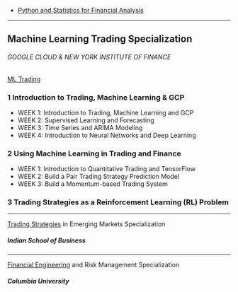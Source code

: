  - [Python and Statistics for Financial Analysis](https://www.coursera.org/learn/python-statistics-financial-analysis)
________

## Machine Learning Trading Specialization
###### GOOGLE CLOUD &amp; NEW YORK INSTITUTE OF FINANCE

[ML Trading](https://www.coursera.org/specializations/machine-learning-trading)

### 1 Introduction to Trading, Machine Learning & GCP
* WEEK 1: Introduction to Trading, Machine Learning and GCP
* WEEK 2: Supervised Learning and Forecasting
* WEEK 3: Time Series and ARIMA Modeling
* WEEK 4: Introduction to Neural Networks and Deep Learning

### 2 Using Machine Learning in Trading and Finance
* WEEK 1: Introduction to Quantitative Trading and TensorFlow
* WEEK 2: Build a Pair Trading Strategy Prediction Model
* WEEK 3: Build a Momentum-based Trading System

### 3 Trading Strategies as a Reinforcement Learning (RL) Problem

________
[Trading Strategies](https://www.coursera.org/specializations/trading-strategy) in Emerging Markets Specialization 
##### Indian School of Business
________
[Financial Engineering](https://www.coursera.org/specializations/financialengineering) and Risk Management Specialization
##### Columbia University

